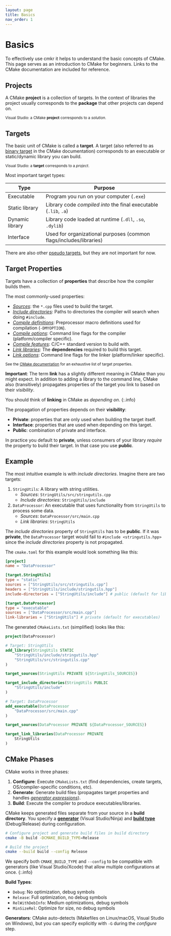 ```yaml
---
layout: page
title: Basics
nav_order: 1
---
```


# Basics

To effectively use cmkr it helps to understand the basic concepts of CMake. This page serves as an introduction to CMake for beginners. Links to the CMake documentation are included for reference.

## Projects

A CMake **project** is a collection of targets. In the context of libraries the project usually corresponds to the **package** that other projects can depend on.

<sub>Visual Studio: a CMake **project** corresponds to a _solution_.</sub>

## Targets

The basic unit of CMake is called a **target**. A target (also referred to as [binary target](https://cmake.org/cmake/help/latest/manual/cmake-buildsystem.7.html#binary-targets) in the CMake documentation) corresponds to an executable or static/dynamic library you can build.

<sub>Visual Studio: a **target** corresponds to a _project_.</sub>

Most important target types:

|Type|Purpose|
|-|-|
|Executable|Program you run on your computer (`.exe`)|
|Static library|Library code _compiled into_ the final executable (`.lib`, `.a`)|
|Dynamic library|Library code loaded at runtime (`.dll`, `.so`, `.dylib`)|
|Interface|Used for organizational purposes (common flags/includes/libraries)|

There are also other [pseudo targets](https://cmake.org/cmake/help/latest/manual/cmake-buildsystem.7.html#pseudo-targets), but they are not important for now.

## Target Properties

Targets have a collection of **properties** that describe how the compiler builds them.

The most commonly-used properties:

- [_Sources_](https://cmake.org/cmake/help/latest/command/target_sources.html): the `*.cpp` files used to build the target.
- [_Include directories_](https://cmake.org/cmake/help/latest/command/target_include_directories.html): Paths to directories the compiler will search when doing `#include`.
- [_Compile definitions_](https://cmake.org/cmake/help/latest/command/target_compile_definitions.html): Preprocessor macro definitions used for compilation (`-DMYOPTION`).
- [_Compile options_](https://cmake.org/cmake/help/latest/command/target_compile_options.html): Command line flags for the compiler (platform/compiler specific).
- [_Compile features_](https://cmake.org/cmake/help/latest/command/target_compile_features.html): C/C++ standard version to build with.
- [_Link libraries_](https://cmake.org/cmake/help/latest/command/target_link_libraries.html): The **dependencies** required to build this target.
- [_Link options_](https://cmake.org/cmake/help/latest/command/target_link_options.html): Command line flags for the linker (platform/linker specific).

<sub>See the [CMake documentation](https://cmake.org/cmake/help/latest/manual/cmake-properties.7.html#properties-on-targets) for an exhaustive list of target properties.</sub>

**Important**: The term **link** has a slightly different meaning in CMake than you might expect. In addition to adding a library to the command line, CMake also (transitively) propagates properties of the target you link to based on their _visibility_.

You should think of **linking** in CMake as _depending on_.
{:.info}

The propagation of properties depends on their **visibility**:

- **Private**: properties that are only used when building the target itself.
- **Interface**: properties that are used when depending on this target.
- **Public**: combination of private and interface.

In practice you default to **private**, unless consumers of your library _require_ the property to build their target. In that case you use **public**.

## Example

The most intuitive example is with _include directories_. Imagine there are two targets:

1. `StringUtils`: A library with string utilities.
   - _Sources_: `StringUtils/src/stringutils.cpp`
   - _Include directories_: `StringUtils/include`
2. `DataProcessor`: An executable that uses functionality from `StringUtils` to process some data.
   - _Sources_: `DataProcessor/src/main.cpp`
   - _Link libraries_: `StringUtils`

The _include directories_ property of `StringUtils` has to be **public**. If it was **private**, the `DataProcessor` target would fail to `#include <stringutils.hpp>` since the _include directories_ property is not propagated.

The `cmake.toml` for this example would look something like this:

```toml
[project]
name = "DataProcessor"

[target.StringUtils]
type = "static"
sources = ["StringUtils/src/stringutils.cpp"]
headers = ["StringUtils/include/stringutils.hpp"]
include-directories = ["StringUtils/include"] # public (default for libraries)

[target.DataProcessor]
type = "executable"
sources = ["DataProcessor/src/main.cpp"]
link-libraries = ["StringUtils"] # private (default for executables)
```

The generated `CMakeLists.txt` (simplified) looks like this:

```cmake
project(DataProcessor)

# Target: StringUtils
add_library(StringUtils STATIC
    "StringUtils/include/stringutils.hpp"
    "StringUtils/src/stringutils.cpp"
)

target_sources(StringUtils PRIVATE ${StringUtils_SOURCES})

target_include_directories(StringUtils PUBLIC
	"StringUtils/include"
)

# Target: DataProcessor
add_executable(DataProcessor
    "DataProcessor/src/main.cpp"
)

target_sources(DataProcessor PRIVATE ${DataProcessor_SOURCES})

target_link_libraries(DataProcessor PRIVATE
    StringUtils
)
```

## CMake Phases

CMake works in three phases:
1. **Configure**: Execute `CMakeLists.txt` (find dependencies, create targets, OS/compiler-specific conditions, etc).
2. **Generate**: Generate build files (propagates target properties and handles [_generator expressions_](https://cmake.org/cmake/help/latest/manual/cmake-generator-expressions.7.html)).
3. **Build**: Execute the compiler to produce executables/libraries.

CMake keeps generated files separate from your source in a **build directory**. You specify a [**generator**](https://cmake.org/cmake/help/latest/manual/cmake-generators.7.html) (Visual Studio/Ninja) and [**build type**](https://cmake.org/cmake/help/latest/manual/cmake-buildsystem.7.html#build-configurations) (Debug/Release) during configuration.

```bash
# Configure project and generate build files in build directory
cmake -B build -DCMAKE_BUILD_TYPE=Release

# Build the project
cmake --build build --config Release
```

We specify both `CMAKE_BUILD_TYPE` and `--config` to be compatible with generators (like Visual Studio/Xcode) that allow multiple configurations at once.
{:.info}

**Build Types**:
- `Debug`: No optimization, debug symbols
- `Release`: Full optimization, no debug symbols
- `RelWithDebInfo`: Medium optimizations, debug symbols
- `MinSizeRel`: Optimize for size, no debug symbols

**Generators**: CMake auto-detects (Makefiles on Linux/macOS, Visual Studio on Windows), but you can specify explicitly with `-G` during the _configure_ step.
